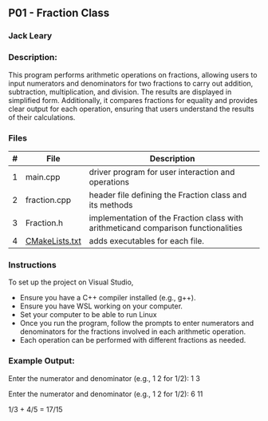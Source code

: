 ## P01 - Fraction Class
### Jack Leary
### Description:

This program performs arithmetic operations on fractions, allowing users to input numerators and denominators for two fractions to carry out addition, subtraction, multiplication, and division. The results are displayed in simplified form. Additionally, it compares fractions for equality and provides clear output for each operation, ensuring that users understand the results of their calculations.

### Files

|   #   | File            | Description                                        |
| :---: | --------------- | -------------------------------------------------- |
|   1   | main.cpp        | driver program for user interaction and operations |
|   2   | fraction.cpp    | header file defining the Fraction class and its methods         |
|   3   | Fraction.h      | implementation of the Fraction class with arithmeticand comparison functionalities |
|   4   | [CMakeLists.txt](https://github.com/jackleary271/2143-OOP/blob/main/Assignments/PO1/CMakeLists.txt)  | adds executables for each file. |

### Instructions
To set up the project on Visual Studio,
- Ensure you have a C++ compiler installed (e.g., g++).
- Ensure you have WSL working on your computer.
- Set your computer to be able to run Linux
- Once you run the program, follow the prompts to enter numerators and denominators for the fractions involved in each arithmetic operation.
- Each operation can be performed with different fractions as needed.


### Example Output:

Enter the numerator and denominator (e.g., 1 2 for 1/2): 1 3

Enter the numerator and denominator (e.g., 1 2 for 1/2): 6 11

1/3 + 4/5 = 17/15
